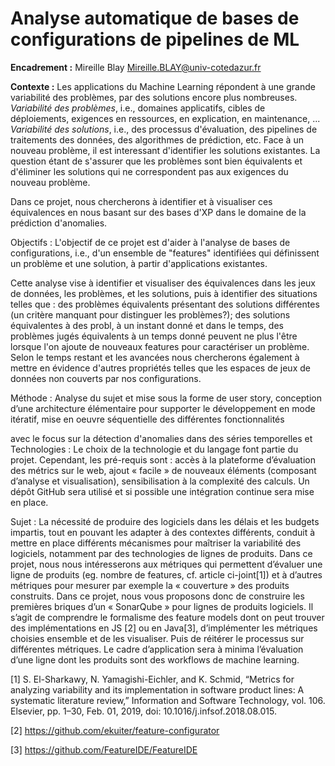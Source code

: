 # Analyse automatique de bases de configurations de pipelines de ML

**Encadrement :** Mireille Blay <Mireille.BLAY@univ-cotedazur.fr>

**Contexte :** 
Les applications du Machine Learning répondent à une grande variabilité des problèmes, par des solutions encore plus nombreuses. 
  _Variabilité des problèmes_, i.e., domaines applicatifs, cibles de déploiements, exigences en ressources, en explication, en maintenance, ...
  _Variabilité des solutions_, i.e., des processus d'évaluation, des pipelines de traitements des données, des algorithmes de prédiction, etc.
Face à un nouveau problème, il est interessant d'identifier les solutions existantes. La question étant de s'assurer que les problèmes sont bien équivalents et d'éliminer les solutions qui ne correspondent pas aux exigences du nouveau problème.

Dans ce projet, nous chercherons à identifier et à visualiser ces équivalences en nous basant sur des bases d'XP dans le domaine de la prédiction d'anomalies. 


Objectifs : 
L'objectif de ce projet est d'aider à l'analyse de bases de configurations, i.e., d'un ensemble de "features" identifiées qui définissent un problème et une solution, à partir d'applications existantes.

Cette analyse vise à identifier et visualiser des équivalences dans les jeux de données, les problèmes, et les solutions, puis à identifier des situations telles que : des problèmes équivalents présentant des solutions différentes (un critère manquant pour distinguer les problèmes?); des solutions équivalentes à des probl, à un instant donné et dans le temps, des problèmes jugés équivalents à un temps donné peuvent ne plus l'être lorsque l'on ajoute de nouveaux features pour caractériser un problème.
Selon le temps restant et les avancées nous chercherons également à mettre en évidence d'autres propriétés telles que les espaces de jeux de données non couverts par nos configurations.






Méthode : Analyse du sujet et mise sous la forme de user story,  conception d’une architecture élémentaire pour supporter le développement en mode itératif, mise en oeuvre séquentielle des différentes fonctionnalités


avec le focus sur la détection d'anomalies dans des séries temporelles et 
Technologies : Le choix de la technologie et du langage font partie du projet.
Cependant, les pré-requis sont : accès à la plateforme d’évaluation des métrics sur le web, ajout « facile » de nouveaux éléments (composant d’analyse et visualisation), sensibilisation à la complexité des calculs.  Un dépôt GitHub sera utilisé et si possible une intégration continue sera mise en place.


Sujet : La nécessité de produire des logiciels dans les délais et les budgets impartis, tout en pouvant les adapter à des contextes différents, conduit à mettre en place différents mécanismes pour maîtriser la variabilité des logiciels, notamment par des technologies de lignes de produits. Dans ce projet, nous nous intéresserons aux métriques qui permettent d’évaluer une ligne de produits (eg. nombre de features, cf. article ci-joint[1]) et à d’autres métriques pour mesurer par exemple la « couverture » des produits construits.
Dans ce projet, nous vous proposons donc de construire les premières briques d’un « SonarQube » pour lignes de produits logiciels. Il s’agit de comprendre le formalisme des feature models dont on peut trouver des implémentations en JS [2] ou en Java[3], d’implémenter les métriques choisies ensemble et de les visualiser. Puis de réitérer le processus sur différentes métriques. Le cadre d’application sera à minima l’évaluation d’une ligne dont les produits sont des workflows de machine learning.

[1]      S. El-Sharkawy, N. Yamagishi-Eichler, and K. Schmid, “Metrics for analyzing variability and its implementation in software product lines: A systematic literature review,” Information and Software Technology, vol. 106. Elsevier, pp. 1–30, Feb. 01, 2019, doi: 10.1016/j.infsof.2018.08.015.

[2]  https://github.com/ekuiter/feature-configurator

[3] https://github.com/FeatureIDE/FeatureIDE
